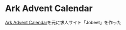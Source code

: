 # Ark Advent Calendar
[Ark Advent Calendar](http://konboi.github.io/ark-advent-2016/)を元に求人サイト「Jobeet」を作った
